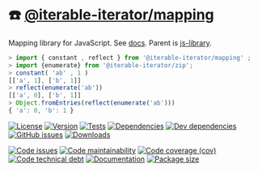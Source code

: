 :phone: [@iterable-iterator/mapping](https://iterable-iterator.github.io/mapping)
==

Mapping library for JavaScript.
See [docs](https://iterable-iterator.github.io/mapping).
Parent is [js-library](https://github.com/make-github-pseudonymous-again/js-library).

```js
> import { constant , reflect } from '@iterable-iterator/mapping' ;
> import {enumerate} from '@iterable-iterator/zip';
> constant( 'ab' , 1 )
[['a', 1], ['b', 1]]
> reflect(enumerate('ab'))
[['a', 0], ['b', 1]]
> Object.fromEntries(reflect(enumerate('ab')))
{ 'a': 0, 'b': 1 }
```

[![License](https://img.shields.io/github/license/iterable-iterator/mapping.svg)](https://raw.githubusercontent.com/iterable-iterator/mapping/main/LICENSE)
[![Version](https://img.shields.io/npm/v/@iterable-iterator/mapping.svg)](https://www.npmjs.org/package/@iterable-iterator/mapping)
[![Tests](https://img.shields.io/github/workflow/status/iterable-iterator/mapping/ci:test?event=push&label=tests)](https://github.com/iterable-iterator/mapping/actions/workflows/ci:test.yml?query=branch:main)
[![Dependencies](https://img.shields.io/david/iterable-iterator/mapping.svg)](https://david-dm.org/iterable-iterator/mapping)
[![Dev dependencies](https://img.shields.io/david/dev/iterable-iterator/mapping.svg)](https://david-dm.org/iterable-iterator/mapping?type=dev)
[![GitHub issues](https://img.shields.io/github/issues/iterable-iterator/mapping.svg)](https://github.com/iterable-iterator/mapping/issues)
[![Downloads](https://img.shields.io/npm/dm/@iterable-iterator/mapping.svg)](https://www.npmjs.org/package/@iterable-iterator/mapping)

[![Code issues](https://img.shields.io/codeclimate/issues/iterable-iterator/mapping.svg)](https://codeclimate.com/github/iterable-iterator/mapping/issues)
[![Code maintainability](https://img.shields.io/codeclimate/maintainability/iterable-iterator/mapping.svg)](https://codeclimate.com/github/iterable-iterator/mapping/trends/churn)
[![Code coverage (cov)](https://img.shields.io/codecov/c/gh/iterable-iterator/mapping/main.svg)](https://codecov.io/gh/iterable-iterator/mapping)
[![Code technical debt](https://img.shields.io/codeclimate/tech-debt/iterable-iterator/mapping.svg)](https://codeclimate.com/github/iterable-iterator/mapping/trends/technical_debt)
[![Documentation](https://iterable-iterator.github.io/mapping/badge.svg)](https://iterable-iterator.github.io/mapping/source.html)
[![Package size](https://img.shields.io/bundlephobia/minzip/@iterable-iterator/mapping)](https://bundlephobia.com/result?p=@iterable-iterator/mapping)
